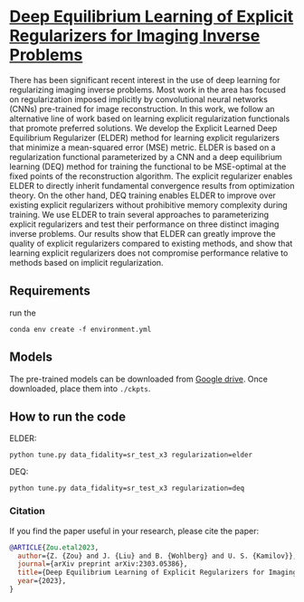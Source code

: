 # [Deep Equilibrium Learning of Explicit Regularizers for Imaging Inverse Problems](https://arxiv.org/abs/2303.05386)

There has been significant recent interest in the use of deep learning for regularizing imaging inverse problems. Most work in the area has focused on regularization imposed implicitly by convolutional neural networks (CNNs) pre-trained for image reconstruction. In this work, we follow an alternative line of work based on learning explicit regularization functionals that promote preferred solutions. We develop the Explicit Learned Deep Equilibrium Regularizer (ELDER) method for learning explicit regularizers that minimize a mean-squared error (MSE) metric. ELDER is based on a regularization functional parameterized by a CNN and a deep equilibrium learning (DEQ) method for training the functional to be MSE-optimal at the fixed points of the reconstruction algorithm. The explicit regularizer enables ELDER to directly inherit fundamental convergence results from optimization theory. On the other hand, DEQ training enables ELDER to improve over existing explicit regularizers without prohibitive memory complexity during training. We use ELDER to train several approaches to parameterizing explicit regularizers and test their performance on three distinct imaging inverse problems. Our results show that ELDER can greatly improve the quality of explicit regularizers compared to existing methods, and show that learning explicit regularizers does not compromise performance relative to methods based on implicit regularization.



## Requirements

run the

```
conda env create -f environment.yml
```

## Models

The pre-trained models can be downloaded from [Google drive](https://drive.google.com/drive/folders/1Q1DTyWffT6dGEaLMO3qa2l4U5QVaNVeG?usp=sharing).
Once downloaded, place them into `./ckpts`.
## How to run the code

ELDER:

```
python tune.py data_fidality=sr_test_x3 regularization=elder
```

DEQ:

```
python tune.py data_fidality=sr_test_x3 regularization=deq
```

### Citation
If you find the paper useful in your research, please cite the paper:
```BibTex
@ARTICLE{Zou.etal2023,
  author={Z. {Zou} and J. {Liu} and B. {Wohlberg} and U. S. {Kamilov}},
  journal={arXiv preprint arXiv:2303.05386},
  title={Deep Equilibrium Learning of Explicit Regularizers for Imaging Inverse Problems}, 
  year={2023},
}

